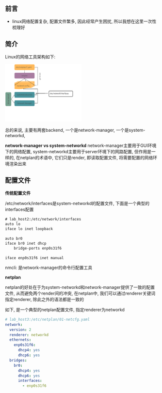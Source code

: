 <!--
.. title: linux网络配置-我想一次讲清楚
.. slug: linuxwang-luo-pei-zhi-wo-xiang-yi-ci-jiang-qing-chu
.. date: 2021-09-30 11:13:07 UTC+08:00
.. tags: 
.. category: 
.. link: 
.. description: 
.. type: text
-->

## 前言

- linux网络配置复杂, 配置文件繁多, 因此经常产生困扰, 所以我想在这里一次性梳理好

## 简介

Linux的网络工具架构如下:

<img src="/images/networking.png" style="width: 50%; height: 50%; text-align: center" />

总的来说, 主要有两套backend, 一个是network-manager, 一个是system-networkd, 

**network-manager vs system-networkd**
network-manager主要用于GUI环境下的网络配置, system-networkd主要用于server环境下的网路配置, 但作用是一样的, 在netplan的术语中, 它们只是render, 即读取配置文件, 将需要配置的网络环境渲染出来


## 配置文件

**传统配置文件**

/etc/network/interfaces是system-networkd的配置文件, 下面是一个典型的interfaces配置

```
# lab_host2:/etc/network/interfaces
auto lo
iface lo inet loopback

auto br0
iface br0 inet dhcp
    bridge-ports enp0s31f6    

iface enp0s31f6 inet manual
```


nmcli: 是network-manager的命令行配置工具

**netplan**

netplan的好处在于为system-networkd和network-manager提供了一致的配置文件, 从而避免两个render间的冲突, 在netplan中, 我们可以通过renderer关键词指定renderer, 除此之外的语法都是一致的

如下, 是一个典型的netplan配置文件, 指定renderer为networkd

```yaml
# lab_host3:/etc/netplan/01-netcfg.yaml
network:
  version: 2
  renderer: networkd
  ethernets:
    enp0s31f6:
      dhcp4: yes
      dhcp6: yes
  bridges:
    br0:
      dhcp4: yes
      dhcp6: yes
      interfaces:
        - enp0s31f6
```
